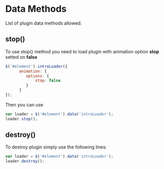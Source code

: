 # Data Methods

List of plugin data methods allowed.<br>

## stop()

To use stop() method you need to load plugin with animation option **stop** setted on **false**

```javascript
$('#element').introLoader({
      animation: {
         options: {
             stop: false
         }
      }
});
```
Then you can use
```javascript
var loader = $('#element').data('introLoader');
loader.stop();
```

## destroy()

To destroy plugin simply use the following lines:
```javascript
var loader = $('#element').data('introLoader');
loader.destroy();
```

